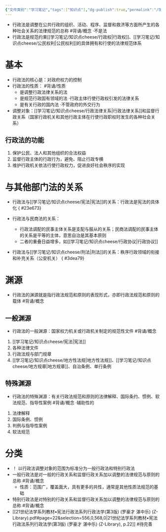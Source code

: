 ```yaml
---
{"文件类别":"学习笔记","tags":["知识点"],"dg-publish":true,"permalink":"/学习笔记/知识点cheese/行政法/","dgPassFrontmatter":true}
---
```


- 行政法是调整在公共行政的组织、活动、程序、监督和救济等方面所产生的各种社会关系的法律规范的总称 #背诵/概念 
·不是法
- 行政法是规范约束[[学习笔记/知识点cheese/行政权\|行政权]]、[[学习笔记/知识点cheese/公民权利\|公民权利]]的具体拥有和行使的法律规范体系
# 基本
- 行政法的核心是：对政府权力的控制
- 行政法的性质： #背诵/性质
	- 是调整行政法律关系的法
	- 是规范行政固有领域的法
	·行政主体行使行政权引发的法律关系
	- 是有关行政的国内法 
	·不管政府的外交行为
- 调整对象：[[学习笔记/知识点cheese/行政法律关系\|行政法律关系]]和监督行政关系（国家行政机关和其他行政主体在行使行政职权时发生的各种社会关系）
## 行政法的功能
1. 保护公民、法人和其他组织的合法权益
2. 监督行政主体的行政行为，避免、阻止行政专横
3. 维护行政机关依法行使行政权力，促进良好社会秩序的实现
# 与其他部门法的关系
- 行政法与[[学习笔记/知识点cheese/宪法\|宪法]]的关系：行政法是宪法的具体化
{ #23e673}

- 行政法与民商法的关系：
	- 行政法调配的民事主体关系是支配与服从的关系；民商法调配的民事主体的关系是平等的主体，意思自治是其基本原则
	- 二者的重叠日益增多，如[[学习笔记/知识点cheese/行政协议\|行政协议]]
- 行政法与[[学习笔记/知识点cheese/刑法\|刑法]]的关系：秩序行政领域的衔接和补充关系（公安机关）
{ #3dea79}


# 渊源
- 行政法的渊源就是指行政法规范和原则的表现形式，亦即行政法规范和原则的载体 #背诵/概念 
## 一般渊源
- 行政法的一般渊源：国家权力机关或行政机关制定的规范性文件 #背诵/概念 
1. [[学习笔记/知识点cheese/宪法\|宪法]]
2. 各种法律文件
3. 行政法规与部门规章
4. [[学习笔记/知识点cheese/地方性法规\|地方性法规]]、[[学习笔记/知识点cheese/地方规章\|地方规章]]、自治条例、单行条例
## 特殊渊源
- 行政法的特殊渊源：有关行政法规范和原则的法律解释、国际条约、惯例、软法规范、指导性案例 #背诵/概念 
·辅助性的
1. 法律解释
2. 国际条例、惯例
3. 判例与指导性案例
4. 软法规范
# 分类
- ！ 以行政法调整对象的范围为标准分为一般行政法和特别行政法
- 一般行政法是对一般的行政关系和监督行政关系加以调整的法律规范与原则的总称 #背诵/概念 
	- 性质：范围广，覆盖面大，具有更多的共性，通常是其他性质法规范的基础
- 特别行政法是对特别的行政关系和监督行政关系加以调整的法律规范与原则的总称 #背诵/概念 
- [[21世纪法学系列教材•宪法行政法系列行政法学(第3版) (罗豪才  湛中乐) (Z-Library).pdf#page=22&selection=556,0,568,0|21世纪法学系列教材•宪法行政法系列行政法学(第3版) (罗豪才  湛中乐) (Z-Library), p.22]] #待完善